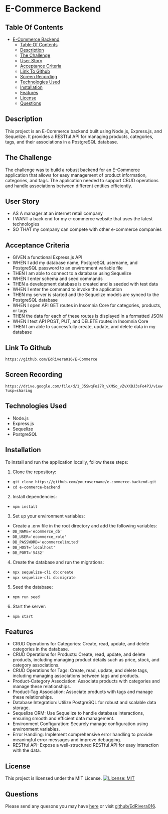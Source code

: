 # E-Commerce Backend

## Table Of Contents
- [E-Commerce Backend](#e-commerce-backend)
  - [Table Of Contents](#table-of-contents)
  - [Description](#description)
  - [The Challenge](#the-challenge)
  - [User Story](#user-story)
  - [Acceptance Criteria](#acceptance-criteria)
  - [Link To Github](#link-to-github)
  - [Screen Recording](#screen-recording)
  - [Technologies Used](#technologies-used)
  - [Installation](#installation)
  - [Features](#features)
  - [License](#license)
  - [Questions](#questions)
## Description
This project is an E-Commerce backend built using Node.js, Express.js, and Sequelize. It provides a RESTful API for managing products, categories, tags, and their associations in a PostgreSQL database.

## The Challenge

The challenge was to build a robust backend for an E-Commerce application that allows for easy management of product information, categories, and tags. The application needed to support CRUD operations and handle associations between different entities efficiently.

## User Story
- AS A manager at an internet retail company
- I WANT a back end for my e-commerce website that uses the latest technologies
- SO THAT my company can compete with other e-commerce companies

## Acceptance Criteria
- GIVEN a functional Express.js API
- WHEN I add my database name, PostgreSQL username, and PostgreSQL password to an environment variable file
- THEN I am able to connect to a database using Sequelize
- WHEN I enter schema and seed commands
- THEN a development database is created and is seeded with test data
- WHEN I enter the command to invoke the application
- THEN my server is started and the Sequelize models are synced to the PostgreSQL database
- WHEN I open API GET routes in Insomnia Core for categories, products, or tags
- THEN the data for each of these routes is displayed in a formatted JSON
- WHEN I test API POST, PUT, and DELETE routes in Insomnia Core
- THEN I am able to successfully create, update, and delete data in my database

## Link To Github
`https://github.com/EdRivera016/E-Commerce`

## Screen Recording
`https://drive.google.com/file/d/1_J5SwqFoi7R_vXMSo_vZvXKDJ3sFo4PJ/view?usp=sharing`

## Technologies Used
- Node.js
- Express.js
- Sequelize
- PostgreSQL

## Installation
To install and run the application locally, follow these steps:
1. Clone the repository:
- `git clone https://github.com/yourusername/e-commerce-backend.git`
- `cd e-commerce-backend`
2. Install dependencies:
- `npm install`
3. Set up your environment variables:
- Create a .env file in the root directory and add the following variables:
- `DB_NAME='ecommerce_db'`
- `DB_USER='ecommerce_role'`
- `DB_PASSWORD='ecommercelimited'`
- `DB_HOST='localhost'`
- `DB_PORT='5432'`
4. Create the database and run the migrations:
- `npx sequelize-cli db:create`
- `npx sequelize-cli db:migrate`
5. Seed the database:
- `npm run seed`
6. Start the server:
- `npm start`

## Features
- CRUD Operations for Categories: Create, read, update, and delete categories in the database.
- CRUD Operations for Products: Create, read, update, and delete products, including managing product details such as price, stock, and category associations.
- CRUD Operations for Tags: Create, read, update, and delete tags, including managing associations between tags and products.
- Product-Category Association: Associate products with categories and manage these relationships.
- Product-Tag Association: Associate products with tags and manage these relationships.
- Database Integration: Utilize PostgreSQL for robust and scalable data storage.
- Sequelize ORM: Use Sequelize to handle database interactions, ensuring smooth and efficient data management.
- Environment Configuration: Securely manage configuration using environment variables.
- Error Handling: Implement comprehensive error handling to provide meaningful error messages and improve debugging.
- RESTful API: Expose a well-structured RESTful API for easy interaction with the data.

## License 
This project is licensed under the MIT License.
[![License: MIT](https://img.shields.io/badge/License-MIT-yellow.svg)](https://opensource.org/licenses/MIT)
## Questions
Please send any quesons you may have [here](mailto:edwinrivera016@outlook.com?subject=[Github]%20Dev%20Connect) or visit [github/EdRivera016](https://github.comEdRivera016).
